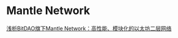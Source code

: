 # Mantle Network

[浅析BitDAO旗下Mantle Network：高性能、模块化的以太坊二层网络](https://www.panewslab.com/zh/articledetails/x8uba8hb.html)
